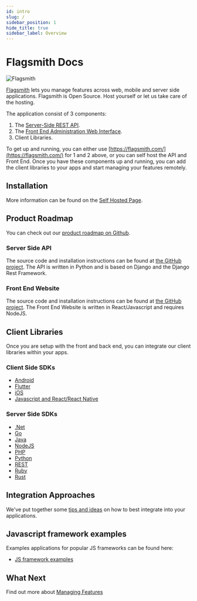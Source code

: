 ```yaml
---
id: intro
slug: /
sidebar_position: 1
hide_title: true
sidebar_label: Overview
---
```


# Flagsmith Docs

![Flagsmith](/img/banner-logo-dark.png)

[Flagsmith](https://flagsmith.com/) lets you manage features across web, mobile and server side applications. Flagsmith
is Open Source. Host yourself or let us take care of the hosting.

The application consist of 3 components:

1. The [Server-Side REST API](https://github.com/Flagsmith/flagsmith/tree/main/api).
2. The [Front End Administration Web Interface](https://github.com/Flagsmith/flagsmith/tree/main/frontend).
3. Client Libraries.

To get up and running, you can either use [https://flagsmith.com/](https://flagsmith.com/) for 1 and 2 above, or you can
self host the API and Front End. Once you have these components up and running, you can add the client libraries to your
apps and start managing your features remotely.

## Installation

More information can be found on the [Self Hosted Page](/deployment/overview).

## Product Roadmap

You can check out our [product roadmap on Github](https://github.com/Flagsmith/flagsmith/projects/1).

### Server Side API

The source code and installation instructions can be found at
[the GitHub project](https://github.com/flagsmith/flagsmith). The API is written in Python and is based on Django and
the Django Rest Framework.

### Front End Website

The source code and installation instructions can be found at
[the GitHub project](https://github.com/flagsmith/flagsmith-frontend). The Front End Website is written in
React/Javascript and requires NodeJS.

## Client Libraries

Once you are setup with the front and back end, you can integrate our client libraries within your apps.

### Client Side SDKs

- [Android](/clients/android/)
- [Flutter](/clients/flutter/)
- [iOS](/clients/ios/)
- [Javascript and React/React Native](/clients/javascript/)

### Server Side SDKs

- [.Net](/clients/dotnet/)
- [Go](/clients/go/)
- [Java](/clients/java/)
- [NodeJS](/clients/node/)
- [PHP](/clients/php/)
- [Python](/clients/python/)
- [REST](/clients/rest/)
- [Ruby](/clients/ruby/)
- [Rust](/clients/rust/)

## Integration Approaches

We've put together some [tips and ideas](advanced-use/integration-approaches.md) on how to best integrate into your
applications.

## Javascript framework examples

Examples applications for popular JS frameworks can be found here:

- [JS framework examples](https://github.com/flagsmith/flagsmith-js-client/tree/master/examples)

## What Next

Find out more about [Managing Features](/basic-features/overview.md)

